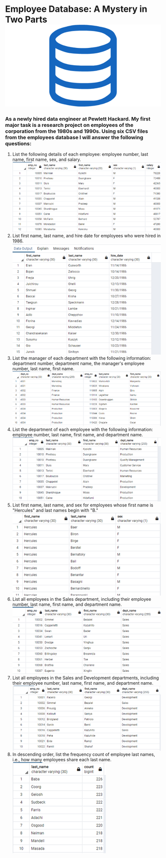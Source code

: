 

# Employee Database: A Mystery in Two Parts  ![](Images/sql.png)


### As a newly hired data engineer at Pewlett Hackard. My first major task is a research project on employees of the corporation from the 1980s and 1990s. Using six CSV files from the employees database I will answer the following questions: 

   1. List the following details of each employee: employee number, last name, first name, sex, and salary.  ![](Images/Question_1.PNG)
   2. List first name, last name, and hire date for employees who were hired in 1986. ![](Images/Question_2.PNG)
   3. List the manager of each department with the following information: department number, department name, the manager's employee number, last name, first name. ![](Images/Question_3.PNG)
   4. List the department of each employee with the following information: employee number, last name, first name, and department name. ![](Images/Question_4.PNG)
   5. List first name, last name, and sex for employees whose first name is "Hercules" and last names begin with "B." ![](Images/Question_5.PNG)
   6. List all employees in the Sales department, including their employee number, last name, first name, and department name. ![](Images/Question_6.PNG)
   7. List all employees in the Sales and Development departments, including their employee number, last name, first name, and department name. ![](Images/Question_7.PNG)
   8. In descending order, list the frequency count of employee last names, i.e., how many employees share each last name. ![](Images/Question_8.PNG)
